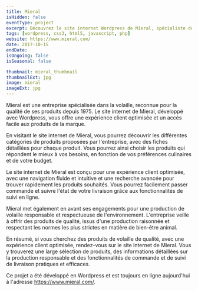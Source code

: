 ```yaml
---
title: Mieral
isHidden: false
eventType: project
excerpt: Découvrez le site internet Wordpress de Mieral, spécialiste de la volaille depuis 1975, pour des produits de qualité et une expérience client optimisée.
tags: [wordpress, css3, html5, javascript, php]
website: https://www.mieral.com/
date: 2017-10-15
endDate:
isOngoing: false
isSeasonal: false

thumbnail: mieral_thumbnail
thumbnailExt: jpg
image: mieral
imageExt: jpg
---
```


Mieral est une entreprise spécialisée dans la volaille, reconnue pour la qualité de ses produits depuis 1975. Le site internet de Mieral, développé avec Wordpress, vous offre une expérience client optimisée et un accès facile aux produits de la marque.

En visitant le site internet de Mieral, vous pourrez découvrir les différentes catégories de produits proposées par l'entreprise, avec des fiches détaillées pour chaque produit. Vous pourrez ainsi choisir les produits qui répondent le mieux à vos besoins, en fonction de vos préférences culinaires et de votre budget.

Le site internet de Mieral est conçu pour une expérience client optimisée, avec une navigation fluide et intuitive et une recherche avancée pour trouver rapidement les produits souhaités. Vous pourrez facilement passer commande et suivre l'état de votre livraison grâce aux fonctionnalités de suivi en ligne.

Mieral met également en avant ses engagements pour une production de volaille responsable et respectueuse de l'environnement. L'entreprise veille à offrir des produits de qualité, issus d'une production raisonnée et respectant les normes les plus strictes en matière de bien-être animal.

En résumé, si vous cherchez des produits de volaille de qualité, avec une expérience client optimisée, rendez-vous sur le site internet de Mieral. Vous y trouverez une large sélection de produits, des informations détaillées sur la production responsable et des fonctionnalités de commande et de suivi de livraison pratiques et efficaces.

Ce projet a été développé en Wordpress et est toujours en ligne aujourd'hui à l'adresse https://www.mieral.com/.
